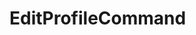 #  EditProfileCommand

<api-schema openapi-path="../../specifications/shapeUpSwagger2.json" name="EditProfileCommand"/>